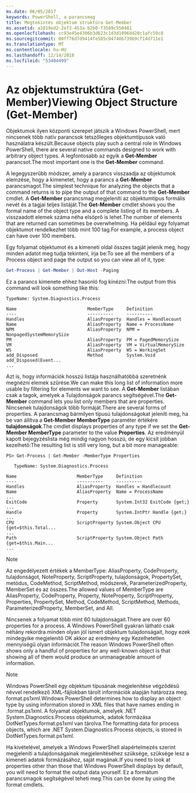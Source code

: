 ```yaml
---
ms.date: 06/05/2017
keywords: PowerShell, a parancsmag
title: Megtekintés objektum struktúra Get-Member
ms.assetid: a1819ed2-2ef3-453a-b2b0-f3589c550481
ms.openlocfilehash: cc93e45e4306b3d623c1d3d1096dd20c1afc59c8
ms.sourcegitcommit: 00ff76d7d9414fe585c04740b739b9cf14d711e1
ms.translationtype: MT
ms.contentlocale: hu-HU
ms.lasthandoff: 12/14/2018
ms.locfileid: "53404499"
---
```

# <a name="viewing-object-structure-get-member"></a><span data-ttu-id="b68e8-103">Az objektumstruktúra (Get-Member)</span><span class="sxs-lookup"><span data-stu-id="b68e8-103">Viewing Object Structure (Get-Member)</span></span>

<span data-ttu-id="b68e8-104">Objektumok ilyen központi szerepet játszik a Windows PowerShell, mert nincsenek több natív parancsok tetszőleges objektumtípusok való használatra készült.</span><span class="sxs-lookup"><span data-stu-id="b68e8-104">Because objects play such a central role in Windows PowerShell, there are several native commands designed to work with arbitrary object types.</span></span> <span data-ttu-id="b68e8-105">A legfontosabb az egyik a **Get-Member** parancsot.</span><span class="sxs-lookup"><span data-stu-id="b68e8-105">The most important one is the **Get-Member** command.</span></span>

<span data-ttu-id="b68e8-106">A legegyszerűbb módszer, amely a parancs visszaadja az objektumok elemzése, hogy a kimenetet, hogy a parancs a **Get-Member** parancsmagot.</span><span class="sxs-lookup"><span data-stu-id="b68e8-106">The simplest technique for analyzing the objects that a command returns is to pipe the output of that command to the **Get-Member** cmdlet.</span></span> <span data-ttu-id="b68e8-107">A **Get-Member** parancsmag megjeleníti az objektumtípus formális nevét és a tagjai teljes listáját.</span><span class="sxs-lookup"><span data-stu-id="b68e8-107">The **Get-Member** cmdlet shows you the formal name of the object type and a complete listing of its members.</span></span> <span data-ttu-id="b68e8-108">A visszaadott elemek száma néha elsöprő is lehet.</span><span class="sxs-lookup"><span data-stu-id="b68e8-108">The number of elements that are returned can sometimes be overwhelming.</span></span> <span data-ttu-id="b68e8-109">Ha például egy folyamat objektumot rendelkezhet több mint 100 tag.</span><span class="sxs-lookup"><span data-stu-id="b68e8-109">For example, a process object can have over 100 members.</span></span>

<span data-ttu-id="b68e8-110">Egy folyamat objektumot és a kimeneti oldal összes tagját jelenik meg, hogy minden adatot meg tudja tekinteni, írja be:</span><span class="sxs-lookup"><span data-stu-id="b68e8-110">To see all the members of a Process object and page the output so you can view all of it, type:</span></span>

```powershell
Get-Process | Get-Member | Out-Host -Paging
```

<span data-ttu-id="b68e8-111">Ez a parancs kimenete ehhez hasonló fog kinézni:</span><span class="sxs-lookup"><span data-stu-id="b68e8-111">The output from this command will look something like this:</span></span>

```output
TypeName: System.Diagnostics.Process

Name                           MemberType     Definition
----                           ----------     ----------
Handles                        AliasProperty  Handles = Handlecount
Name                           AliasProperty  Name = ProcessName
NPM                            AliasProperty  NPM = NonpagedSystemMemorySize
PM                             AliasProperty  PM = PagedMemorySize
VM                             AliasProperty  VM = VirtualMemorySize
WS                             AliasProperty  WS = WorkingSet
add_Disposed                   Method         System.Void add_Disposed(Event...
...
```

<span data-ttu-id="b68e8-112">Azt is, hogy információk hosszú listája használhatóbbá szeretnénk megnézni elemek szűrése.</span><span class="sxs-lookup"><span data-stu-id="b68e8-112">We can make this long list of information more usable by filtering for elements we want to see.</span></span> <span data-ttu-id="b68e8-113">A **Get-Member** listában csak a tagok, amelyek a Tulajdonságok parancs segítségével.</span><span class="sxs-lookup"><span data-stu-id="b68e8-113">The **Get-Member** command lets you list only members that are properties.</span></span> <span data-ttu-id="b68e8-114">Nincsenek tulajdonságok több formáját.</span><span class="sxs-lookup"><span data-stu-id="b68e8-114">There are several forms of properties.</span></span> <span data-ttu-id="b68e8-115">A parancsmag bármilyen típusú tulajdonságokat jeleníti meg, ha be van állítva a **Get-Member MemberType** paraméter értékére **tulajdonságok**.</span><span class="sxs-lookup"><span data-stu-id="b68e8-115">The cmdlet displays properties of any type if we set the **Get-Member MemberType** parameter to the value **Properties**.</span></span> <span data-ttu-id="b68e8-116">Az eredményül kapott bejegyzéslista még mindig nagyon hosszú, de egy kicsit jobban kezelhető:</span><span class="sxs-lookup"><span data-stu-id="b68e8-116">The resulting list is still very long, but a bit more manageable:</span></span>

```
PS> Get-Process | Get-Member -MemberType Properties

   TypeName: System.Diagnostics.Process

Name                       MemberType     Definition
----                       ----------     ----------
Handles                    AliasProperty  Handles = Handlecount
Name                       AliasProperty  Name = ProcessName
...
ExitCode                   Property       System.Int32 ExitCode {get;}
...
Handle                     Property       System.IntPtr Handle {get;}
...
CPU                        ScriptProperty System.Object CPU {get=$this.Total...
...
Path                       ScriptProperty System.Object Path {get=$this.Main...
...
```

> [!NOTE]
> <span data-ttu-id="b68e8-117">Az engedélyezett értékek a MemberType: AliasProperty, CodeProperty, tulajdonságot, NoteProperty, ScriptProperty, tulajdonságok, PropertySet, metódus, CodeMethod, ScriptMethod, módszerek, ParameterizedProperty, MemberSet és az összes.</span><span class="sxs-lookup"><span data-stu-id="b68e8-117">The allowed values of MemberType are AliasProperty, CodeProperty, Property, NoteProperty, ScriptProperty, Properties, PropertySet, Method, CodeMethod, ScriptMethod, Methods, ParameterizedProperty, MemberSet, and All.</span></span>

<span data-ttu-id="b68e8-118">Nincsenek a folyamat több mint 60 tulajdonságait.</span><span class="sxs-lookup"><span data-stu-id="b68e8-118">There are over 60 properties for a process.</span></span> <span data-ttu-id="b68e8-119">A Windows PowerShell gyakran látható csak néhány rekordra minden olyan jól ismert objektum tulajdonságait, hogy ezek mindegyike megjelenítő OK akkor az eredmény egy Kezelhetetlen mennyiségű olyan információt.</span><span class="sxs-lookup"><span data-stu-id="b68e8-119">The reason Windows PowerShell often shows only a handful of properties for any well-known object is that showing all of them would produce an unmanageable amount of information.</span></span>

> [!NOTE]
> <span data-ttu-id="b68e8-120">Windows PowerShell egy objektum típusának megjelenítése végződésű névvel rendelkező XML-fájlokban tárolt információk alapján határozza meg. format.ps1xml.</span><span class="sxs-lookup"><span data-stu-id="b68e8-120">Windows PowerShell determines how to display an object type by using information stored in XML files that have names ending in .format.ps1xml.</span></span> <span data-ttu-id="b68e8-121">A folyamat objektumok, amelyek .NET System.Diagnostics.Process objektumok, adatok formázása DotNetTypes.format.ps1xml van tárolva.</span><span class="sxs-lookup"><span data-stu-id="b68e8-121">The formatting data for process objects, which are .NET System.Diagnostics.Process objects, is stored in DotNetTypes.format.ps1xml.</span></span>

<span data-ttu-id="b68e8-122">Ha kivételével, amelyek a Windows PowerShell alapértelmezés szerint megjeleníti a tulajdonságainak megjelenítéséhez szüksége, szüksége lesz a kimeneti adatok formázásához, saját magának.</span><span class="sxs-lookup"><span data-stu-id="b68e8-122">If you need to look at properties other than those that Windows PowerShell displays by default, you will need to format the output data yourself.</span></span> <span data-ttu-id="b68e8-123">Ez a formátum parancsmagok segítségével teheti meg.</span><span class="sxs-lookup"><span data-stu-id="b68e8-123">This can be done by using the format cmdlets.</span></span>